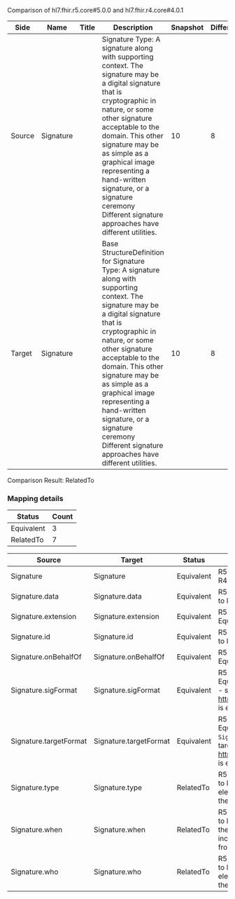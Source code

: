 Comparison of hl7.fhir.r5.core#5.0.0 and hl7.fhir.r4.core#4.0.1

| Side | Name | Title | Description | Snapshot | Differential |
| --- | --- | --- | --- | --- | --- |
| Source | Signature |  | Signature Type: A signature along with supporting context. The signature may be a digital signature that is cryptographic in nature, or some other signature acceptable to the domain. This other signature may be as simple as a graphical image representing a hand-written signature, or a signature ceremony Different signature approaches have different utilities. | 10 | 8 |
| Target | Signature |  | Base StructureDefinition for Signature Type: A signature along with supporting context. The signature may be a digital signature that is cryptographic in nature, or some other signature acceptable to the domain. This other signature may be as simple as a graphical image representing a hand-written signature, or a signature ceremony Different signature approaches have different utilities. | 10 | 8 |


Comparison Result: RelatedTo


### Mapping details

| Status | Count |
| ------ | ----- |
Equivalent | 3 |
RelatedTo | 7 |


| Source | Target | Status | Message |
| ------ | ------ | ------ | ------- |
| Signature | Signature | Equivalent | R5 `Signature` maps as Equivalent to R4 `Signature` |
| Signature.data | Signature.data | Equivalent | R5 `Signature.data` maps as Equivalent to R4 `Signature.data` |
| Signature.extension | Signature.extension | Equivalent | R5 `Signature.extension` maps as Equivalent to R4 `Signature.extension` |
| Signature.id | Signature.id | Equivalent | R5 `Signature.id` maps as Equivalent to R4 `Signature.id` |
| Signature.onBehalfOf | Signature.onBehalfOf | Equivalent | R5 `Signature.onBehalfOf` maps as Equivalent to R4 `Signature.onBehalfOf` |
| Signature.sigFormat | Signature.sigFormat | Equivalent | R5 `Signature.sigFormat` maps as Equivalent to R4 `Signature.sigFormat` - sigFormat using http://hl7.org/fhir/ValueSet/mimetypes is exempted and assumed equivalent |
| Signature.targetFormat | Signature.targetFormat | Equivalent | R5 `Signature.targetFormat` maps as Equivalent to R4 `Signature.targetFormat` - targetFormat using http://hl7.org/fhir/ValueSet/mimetypes is exempted and assumed equivalent |
| Signature.type | Signature.type | RelatedTo | R5 `Signature.type` maps as RelatedTo to R4 `Signature.type` - type made the element mandatory; type increased the minimum cardinality from 0 to 1 |
| Signature.when | Signature.when | RelatedTo | R5 `Signature.when` maps as RelatedTo to R4 `Signature.when` - when made the element mandatory; when increased the minimum cardinality from 0 to 1 |
| Signature.who | Signature.who | RelatedTo | R5 `Signature.who` maps as RelatedTo to R4 `Signature.who` - who made the element mandatory; who increased the minimum cardinality from 0 to 1 |

